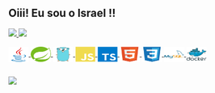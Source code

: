 ## Oiii! Eu sou o Israel !!  

  <a href="https://github.com/israelalvesmelo">
  <img height="180em" src="https://github-readme-stats.vercel.app/api?username=israelalvesmelo&show_icons=true&theme=react&include_all_commits=true&count_private=true"/>
  <img height="180em" src="https://github-readme-stats.vercel.app/api/top-langs/?username=israelalvesmelo&layout=compact&langs_count=7&theme=react"/>
</div>
<div style="display: inline_block"><br>
<i class="devicon-java-plain"></i>
  <img align="center" alt="Israel-java" height="30" width="40" src="https://raw.githubusercontent.com/devicons/devicon/master/icons/java/java-original.svg">
  <img align="center" alt="Israel-spring" height="30" width="40" src="https://raw.githubusercontent.com/devicons/devicon/master/icons/spring/spring-original.svg">
  <img align="center" alt="Israel-go" height="30" width="40" src="https://raw.githubusercontent.com/devicons/devicon/master/icons/go/go-original.svg">
  <img align="center" alt="Israel-Js" height="30" width="40" src="https://raw.githubusercontent.com/devicons/devicon/master/icons/javascript/javascript-plain.svg">
  <img align="center" alt="Israel-Ts" height="30" width="40" src="https://raw.githubusercontent.com/devicons/devicon/master/icons/typescript/typescript-plain.svg">
  <img align="center" alt="Israel-HTML" height="30" width="40" src="https://raw.githubusercontent.com/devicons/devicon/master/icons/html5/html5-original.svg">
  <img align="center" alt="Israel-CSS" height="30" width="40" src="https://raw.githubusercontent.com/devicons/devicon/master/icons/css3/css3-original.svg">
  <img align="center" alt="Israel-mysql" height="30" width="40" src="https://raw.githubusercontent.com/devicons/devicon/master/icons/mysql/mysql-original-wordmark.svg">
  <img align="center" alt="Israel-docker" height="30" width="40" src="https://raw.githubusercontent.com/devicons/devicon/master/icons/docker/docker-original-wordmark.svg">
</div>
  
  ##
 
<div> 
  <a href="https://www.linkedin.com/in/israel-alves-54b083178/" target="_blank"><img src="https://img.shields.io/badge/-LinkedIn-%230077B5?style=for-the-badge&logo=linkedin&logoColor=white" target="_blank"></a> 
  
</div>
